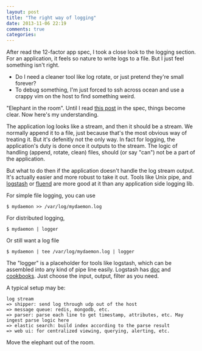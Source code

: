 ```yaml
---
layout: post
title: "The right way of logging"
date: 2013-11-06 22:19
comments: true
categories: 
---
```


After read the 12-factor app spec, I took a close look to the logging section. For an application, it feels so nature to write logs to a file. But I just feel something isn't right.

- Do I need a cleaner tool like log rotate, or just pretend they're small forever?
- To debug something, I'm just forced to ssh across ocean and use a crappy vim on the host to find something weird.

"Elephant in the room". Until I read [this post](http://adam.heroku.com/past/2011/4/1/logs_are_streams_not_files/) in the spec, things become clear. Now here's my understanding.

<!-- more -->

The application log looks like a stream, and then it should be a stream. We normally append it to a file, just because that's the most obvious way of treating it. But it's defenitly not the only way. In fact for logging, the application's duty is done once it outputs to the stream. The logic of handling (append, rotate, clean) files, should (or say "can") not be a part of the application.

But what to do then if the application doesn't handle the log stream output. It's actually easier and more robust to take it out. Tools like Unix pipe, and [logstash](http://logstash.net/) or [fluend](https://github.com/fluent/fluentd) are more good at it than any application side logging lib.

For simple file logging, you can use

    $ mydaemon >> /var/log/mydaemon.log

For distributed logging,

    $ mydaemon | logger

Or still want a log file

    $ mydaemon | tee /var/log/mydaemon.log | logger

The "logger" is a placeholder for tools like logstash, which can be assembled into any kind of pipe line easily. Logstash has [doc](http://logstash.net/docs/1.2.2/) and [cookbooks](http://cookbook.logstash.net/). Just choose the input, output, filter as you need.

A typical setup may be:

    log stream
    => shipper: send log through udp out of the host
    => message queue: redis, mongodb, etc.
    => parser: parse each line to get timestamp, attributes, etc. May ingest parse logic here
    => elastic search: build index according to the parse result
    => web ui: for centralized viewing, querying, alerting, etc.

Move the elephant out of the room.
